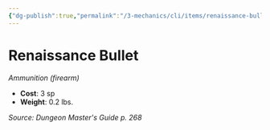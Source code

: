 ```yaml
---
{"dg-publish":true,"permalink":"/3-mechanics/cli/items/renaissance-bullet/","tags":["ttrpg-cli/compendium/src/5e/dmg","ttrpg-cli/item/age/renaissance","ttrpg-cli/item/gear/ammunition-firearm","ttrpg-cli/item/rarity/none"]}
---
```


# Renaissance Bullet
*Ammunition (firearm)*  


- **Cost**: 3 sp
- **Weight**: 0.2 lbs.

*Source: Dungeon Master's Guide p. 268*